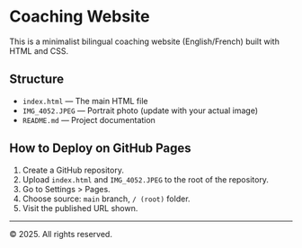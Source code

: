 # Coaching Website

This is a minimalist bilingual coaching website (English/French) built with HTML and CSS.

## Structure

- `index.html` — The main HTML file
- `IMG_4052.JPEG` — Portrait photo (update with your actual image)
- `README.md` — Project documentation

## How to Deploy on GitHub Pages

1. Create a GitHub repository.
2. Upload `index.html` and `IMG_4052.JPEG` to the root of the repository.
3. Go to Settings > Pages.
4. Choose source: `main` branch, `/ (root)` folder.
5. Visit the published URL shown.

---

© 2025. All rights reserved.
